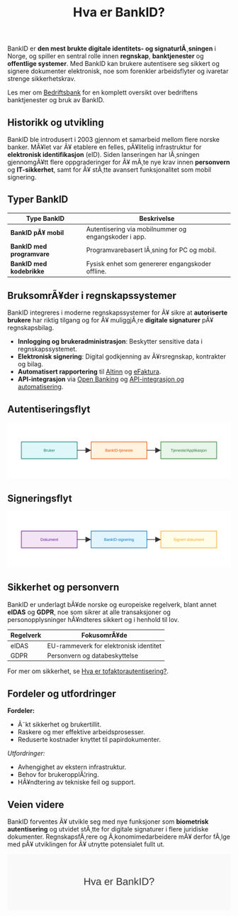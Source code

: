 ﻿---
title: "Hva er BankID?"
meta_title: "Hva er BankID?"
meta_description: 'BankID er **den mest brukte digitale identitets- og signaturlÃ¸sningen** i Norge, og spiller en sentral rolle innen **regnskap**, **banktjenester** og **offentl...'
slug: bankid
type: blog
layout: pages/single
---

BankID er **den mest brukte digitale identitets- og signaturlÃ¸sningen** i Norge, og spiller en sentral rolle innen **regnskap**, **banktjenester** og **offentlige systemer**. Med BankID kan brukere autentisere seg sikkert og signere dokumenter elektronisk, noe som forenkler arbeidsflyter og ivaretar strenge sikkerhetskrav.

Les mer om [Bedriftsbank](/blogs/regnskap/bedriftsbank "Bedriftsbank - Oversikt over banktjenester for bedrifter og regnskapsintegrasjon") for en komplett oversikt over bedriftens banktjenester og bruk av BankID.

## Historikk og utvikling

BankID ble introdusert i 2003 gjennom et samarbeid mellom flere norske banker. MÃ¥let var Ã¥ etablere en felles, pÃ¥litelig infrastruktur for **elektronisk identifikasjon** (eID). Siden lanseringen har lÃ¸sningen gjennomgÃ¥tt flere oppgraderinger for Ã¥ mÃ¸te nye krav innen **personvern** og **IT-sikkerhet**, samt for Ã¥ stÃ¸tte avansert funksjonalitet som mobil signering.

## Typer BankID

| Type BankID               | Beskrivelse                                               |
|---------------------------|-----------------------------------------------------------|
| **BankID pÃ¥ mobil**       | Autentisering via mobilnummer og engangskoder i app.      |
| **BankID med programvare**| Programvarebasert lÃ¸sning for PC og mobil.                |
| **BankID med kodebrikke** | Fysisk enhet som genererer engangskoder offline.          |

## BruksomrÃ¥der i regnskapssystemer

BankID integreres i moderne regnskapssystemer for Ã¥ sikre at **autoriserte brukere** har riktig tilgang og for Ã¥ muliggjÃ¸re **digitale signaturer** pÃ¥ regnskapsbilag.

- **Innlogging og brukeradministrasjon**: Beskytter sensitive data i regnskapssystemet.
- **Elektronisk signering**: Digital godkjenning av Ã¥rsregnskap, kontrakter og bilag.
- **Automatisert rapportering** til [Altinn](/blogs/regnskap/hva-er-altinn "Hva er Altinn? En komplett guide til offentlige tjenester i Norge") og [eFaktura](/blogs/regnskap/hva-er-efaktura "Hva er eFaktura? Veiledning til elektronisk fakturahÃ¥ndtering").
- **API-integrasjon** via [Open Banking](/blogs/regnskap/hva-er-open-banking "Hva er Open Banking? Oversikt over Ã¥pne bank-APIer") og [API-integrasjon og automatisering](/blogs/regnskap/api-integrasjon-automatisering-regnskap "API-integrasjon og automasjon i regnskap").

## Autentiseringsflyt

![Autentiseringsflyt med BankID](bankid-authentication-flow.svg)

## Signeringsflyt

![Signeringsflyt med BankID](bankid-signing-flow.svg)

## Sikkerhet og personvern

BankID er underlagt bÃ¥de norske og europeiske regelverk, blant annet **eIDAS** og **GDPR**, noe som sikrer at alle transaksjoner og personopplysninger hÃ¥ndteres sikkert og i henhold til lov.

| Regelverk | FokusomrÃ¥de                                  |
|-----------|-----------------------------------------------|
| eIDAS     | EU-rammeverk for elektronisk identitet        |
| GDPR      | Personvern og databeskyttelse                 |

For mer om sikkerhet, se [Hva er tofaktorautentisering?](/blogs/regnskap/hva-er-tofaktorautentisering "Hva er Tofaktorautentisering? Hvordan styrke sikkerheten med 2FA").

## Fordeler og utfordringer

**Fordeler:**
- Ã˜kt sikkerhet og brukertillit.
- Raskere og mer effektive arbeidsprosesser.
- Reduserte kostnader knyttet til papirdokumenter.

*Utfordringer:*
- Avhengighet av ekstern infrastruktur.
- Behov for brukeropplÃ¦ring.
- HÃ¥ndtering av tekniske feil og support.

## Veien videre

BankID forventes Ã¥ utvikle seg med nye funksjoner som **biometrisk autentisering** og utvidet stÃ¸tte for digitale signaturer i flere juridiske dokumenter. RegnskapsfÃ¸rere og Ã¸konomimedarbeidere mÃ¥ derfor fÃ¸lge med pÃ¥ utviklingen for Ã¥ utnytte potensialet fullt ut.

![Illustrasjon av konseptet BankID](bankid-image.svg)








